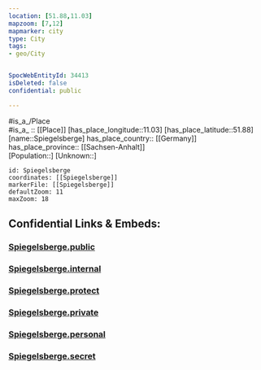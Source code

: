 ```yaml
---
location: [51.88,11.03] 
mapzoom: [7,12] 
mapmarker: city 
type: City
tags:
- geo/City


SpocWebEntityId: 34413
isDeleted: false
confidential: public

---
```

#is_a_/Place  
#is_a_ :: [[Place]] 
[has_place_longitude::11.03] 
[has_place_latitude::51.88] 
[name::Spiegelsberge] 
has_place_country:: [[Germany]]  
has_place_province:: [[Sachsen-Anhalt]]  
[Population::] 
[Unknown::] 


```leaflet
id: Spiegelsberge
coordinates: [[Spiegelsberge]] 
markerFile: [[Spiegelsberge]] 
defaultZoom: 11 
maxZoom: 18
```


## Confidential Links & Embeds: 

### [Spiegelsberge.public](/_public/\Earth\Continent\Europe\Europe~Central\Germany\Germany~East\Sachsen-Anhalt\counties~SA\Harz\cities~Harz\Halberstadt\CitySpiegelsberge.public.md) 

### [Spiegelsberge.internal](/_internal/\Earth\Continent\Europe\Europe~Central\Germany\Germany~East\Sachsen-Anhalt\counties~SA\Harz\cities~Harz\Halberstadt\CitySpiegelsberge.internal.md) 

### [Spiegelsberge.protect](/_protect/\Earth\Continent\Europe\Europe~Central\Germany\Germany~East\Sachsen-Anhalt\counties~SA\Harz\cities~Harz\Halberstadt\CitySpiegelsberge.protect.md) 

### [Spiegelsberge.private](/_private/\Earth\Continent\Europe\Europe~Central\Germany\Germany~East\Sachsen-Anhalt\counties~SA\Harz\cities~Harz\Halberstadt\CitySpiegelsberge.private.md) 

### [Spiegelsberge.personal](/_personal/\Earth\Continent\Europe\Europe~Central\Germany\Germany~East\Sachsen-Anhalt\counties~SA\Harz\cities~Harz\Halberstadt\CitySpiegelsberge.personal.md) 

### [Spiegelsberge.secret](/_secret/\Earth\Continent\Europe\Europe~Central\Germany\Germany~East\Sachsen-Anhalt\counties~SA\Harz\cities~Harz\Halberstadt\CitySpiegelsberge.secret.md)

